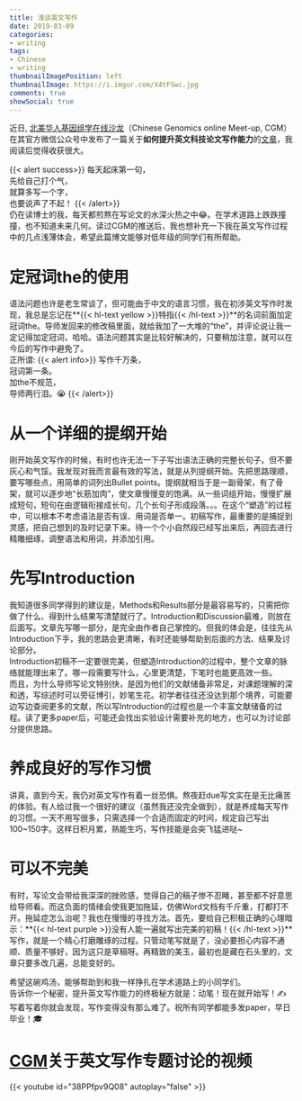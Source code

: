 ```yaml
---
title: 浅谈英文写作
date: 2019-03-09
categories:
- writing
tags:
- Chinese
- writing
thumbnailImagePosition: left
thumbnailImage: https://i.imgur.com/X4tFSwc.jpg
comments: true
showSocial: true
---
```


近日, [北美华人基因组学在线沙龙](http://cgmonline.co/)（Chinese Genomics online Meet-up, CGM）在其官方微信公众号中发布了一篇关于**如何提升英文科技论文写作能力**的[文章](https://mp.weixin.qq.com/s?__biz=MzIxMTk0ODkyMg==&mid=2247483689&idx=1&sn=fa845ca6349b5e27dd7a373cb00a2e59&chksm=974cc53ca03b4c2a6600b6d0d44e4435a6c6ce2005c7df47e19418eef0d4ad3a378046cf0c07&mpshare=1&scene=1&srcid=0226c2X9zVNRc6BT9coiSOA2#rd)，我阅读后觉得收获很大。
<!--more-->

{{< alert success>}}
每天起床第一句，<br>
先给自己打个气，<br>
就算多写一个字，<br>
也要说声了不起！
{{< /alert>}}
<br>仍在读博士的我，每天都煎熬在写论文的水深火热之中😂。在学术道路上跌跌撞撞，也不知道未来几何。读过CGM的推送后，我也想补充一下我在英文写作过程中的几点浅薄体会，希望此篇博文能够对低年级的同学们有所帮助。

<!-- toc -->

# 定冠词the的使用

语法问题也许是老生常谈了，但可能由于中文的语言习惯，我在初涉英文写作时发现，我总是忘记在**{{< hl-text yellow >}}特指{{< /hl-text >}}**的名词前面加定冠词the。导师发回来的修改稿里面，就给我加了一大堆的“the”，并评论说让我一定记得加定冠词，哈哈。语法问题其实是比较好解决的，只要稍加注意，就可以在今后的写作中避免了。<br>
正所谓:
{{< alert info>}}
写作千万条，<br>
冠词第一条。<br>
加the不规范，<br>
导师两行泪。😭
{{< /alert>}}


# 从一个详细的提纲开始

刚开始英文写作的时候，有时也许无法一下子写出语法正确的完整长句子。但不要灰心和气馁。我发现对我而言最有效的写法，就是从列提纲开始。先把思路理顺，要写哪些点，用简单的词列出Bullet points。提纲就相当于是一副骨架，有了骨架，就可以逐步地“长筋加肉”，使文章慢慢变的饱满。从一些词组开始，慢慢扩展成短句，短句在由逻辑衔接成长句，几个长句子形成段落。。。在这个“塑造”的过程中，可以根本不考虑语法是否有误、用词是否单一。初稿写作，最重要的是捕捉到灵感，把自己想到的及时记录下来。待一个个小自然段已经写出来后，再回去进行精雕细琢，调整语法和用词，并添加引用。


# 先写Introduction

我知道很多同学得到的建议是，Methods和Results部分是最容易写的，只需把你做了什么、得到什么结果写清楚就行了。Introduction和Discussion最难，则放在后面写。文章先写哪一部分，是完全由作者自己掌控的。但我的体会是，往往先从Introduction下手，我的思路会更清晰，有时还能够帮助到后面的方法、结果及讨论部分。<br>
Introduction初稿不一定要很完美，但塑造Introduction的过程中，整个文章的脉络就能理出来了。哪一段需要写什么，心里更清楚，下笔时也能更高效一些。<br>
而且，为什么导师写论文特别快，是因为他们的文献储备非常足，对课题理解的深和透，写综述时可以旁征博引，妙笔生花。初学者往往还没达到那个境界，可能要边写边查阅更多的文献，所以写Introduction的过程也是一个丰富文献储备的过程。读了更多paper后，可能还会找出实验设计需要补充的地方，也可以为讨论部分提供思路。

# 养成良好的写作习惯

讲真，直到今天，我仍对英文写作有着一丝恐惧。熬夜赶due写文实在是无比痛苦的体验。有人给过我一个很好的建议（虽然我还没完全做到），就是养成每天写作的习惯。一天不用写很多，只需选择一个合适而固定的时间，规定自己写出100~150字。这样日积月累，熟能生巧，写作技能是会突飞猛进哒~

# 可以不完美

有时，写论文会带给我深深的挫败感，觉得自己的稿子惨不忍睹，甚至都不好意思给导师看。而这负面的情绪会使我更加拖延，仿佛Word文档有千斤重，打都打不开。拖延症怎么治呢？我也在慢慢的寻找方法。首先，要给自己积极正确的心理暗示：**{{< hl-text purple >}}没有人能一遍就写出完美的初稿！{{< /hl-text >}}**写作，就是一个精心打磨雕琢的过程。只管动笔写就是了，没必要担心内容不通顺、质量不够好，因为这只是草稿呀。再精致的美玉，最初也是藏在石头里的，文章只要多改几遍，总能变好的。<br>

希望这碗鸡汤，能够帮助到和我一样挣扎在学术道路上的小同学们。<br>
告诉你一个秘密，提升英文写作能力的终极秘方就是：动笔！现在就开始写！✍<br>
写着写着你就会发现，写作变得没有那么难了。祝所有同学都能多发paper，早日毕业！🎓

# [CGM](https://cgmonline.co/2017/06/cgm-%E7%AC%AC8%E6%9C%9F%E6%80%8E%E6%A0%B7%E6%8F%90%E9%AB%98%E8%8B%B1%E6%96%87%E7%A7%91%E6%8A%80%E8%AE%BA%E6%96%87%E7%9A%84%E5%86%99%E4%BD%9C/)关于英文写作专题讨论的视频


{{< youtube id="38PPfpv9Q08" autoplay="false" >}}



